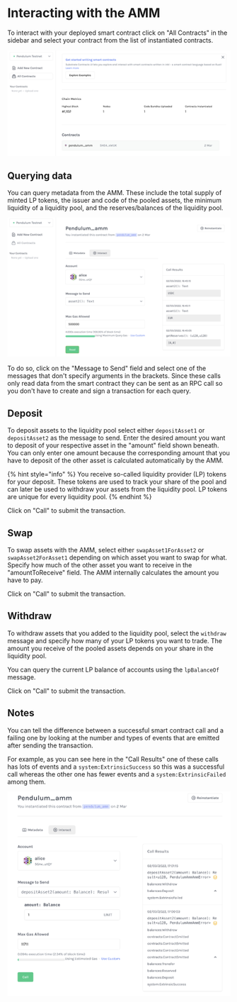 # Interacting with the AMM

To interact with your deployed smart contract click on "All Contracts" in the sidebar and select your contract from the list of instantiated contracts.

![](<../../.gitbook/assets/image (9).png>)

## Querying data

You can query metadata from the AMM. These include the total supply of minted LP tokens, the issuer and code of the pooled assets, the minimum liquidity of a liquidity pool, and the reserves/balances of the liquidity pool.&#x20;

![](<../../.gitbook/assets/image (8).png>)

To do so, click on the "Message to Send" field and select one of the messages that don't specify arguments in the brackets. Since these calls only read data from the smart contract they can be sent as an RPC call so you don't have to create and sign a transaction for each query.&#x20;

## Deposit

To deposit assets to the liquidity pool select either `depositAsset1` or `depositAsset2` as the message to send. Enter the desired amount you want to deposit of your respective asset in the "amount" field shown beneath. You can only enter one amount because the corresponding amount that you have to deposit of the other asset is calculated automatically by the AMM.

{% hint style="info" %}
You receive so-called liquidity provider (LP) tokens for your deposit. These tokens are used to track your share of the pool and can later be used to withdraw your assets from the liquidity pool. LP tokens are unique for every liquidity pool.&#x20;
{% endhint %}

Click on "Call" to submit the transaction.&#x20;

## Swap

To swap assets with the AMM, select either `swapAsset1ForAsset2` or `swapAsset2ForAsset1` depending on which asset you want to swap for what. Specify how much of the other asset you want to receive in the "amountToReceive" field. The AMM internally calculates the amount you have to pay.&#x20;

Click on "Call" to submit the transaction.&#x20;

## Withdraw

To withdraw assets that you added to the liquidity pool, select the `withdraw` message and specify how many of your LP tokens you want to trade. The amount you receive of the pooled assets depends on your share in the liquidity pool.

You can query the current LP balance of accounts using the `lpBalanceOf` message.

Click on "Call" to submit the transaction.&#x20;

## Notes

You can tell the difference between a successful smart contract call and a failing one by looking at the number and types of events that are emitted after sending the transaction.

For example, as you can see here in the "Call Results" one of these calls has lots of events and a `system:ExtrinsicSuccess` so this was a successful call whereas the other one has fewer events and a `system:ExtrinsicFailed` among them.

![](<../../.gitbook/assets/image (18).png>)

## &#x20;
